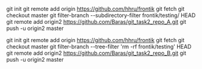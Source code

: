 git init
git remote add origin https://github.com/hhru/frontik
git fetch
git checkout master
git filter-branch --subdirectory-filter frontik/testing/ HEAD
git remote add origin2 https://github.com/Baras/git_task2_repo_A.git
git push -u origin2 master

git init
git remote add origin https://github.com/hhru/frontik
git fetch
git checkout master
git filter-branch --tree-filter 'rm -rf frontik/testing' HEAD
git remote add origin2 https://github.com/Baras/git_task2_repo_B.git
git push -u origin2 master